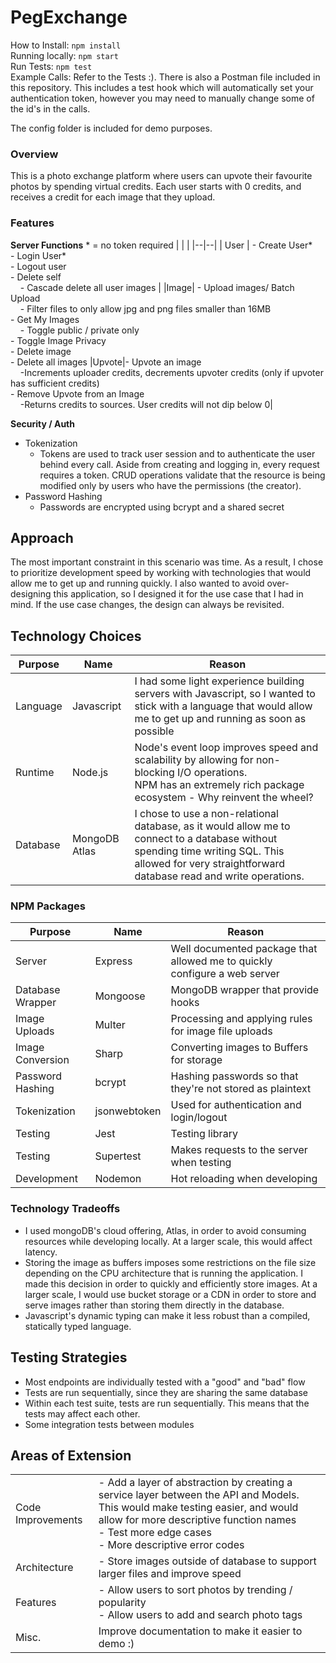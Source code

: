 
# PegExchange

How to Install: `npm install` <br>
Running locally: `npm start` <br>
Run Tests: `npm test` <br>
Example Calls: Refer to the Tests :). There is also a Postman file included in this repository. This includes a test hook which will automatically set your authentication token, however you may need to manually change some of the id's in the calls.

The config folder is included for demo purposes.

### Overview
This is a photo exchange platform where users can upvote their favourite photos by spending virtual credits. Each user starts with 0 credits, and receives a credit for each image that they upload.

### Features
**Server Functions**
\* = no token required 
|  |  |
|--|--|
| User | - Create User* <br>- Login User* <br> - Logout user <br>- Delete self <br> &nbsp;&nbsp;&nbsp; - Cascade delete all user images |
|Image| - Upload images/ Batch Upload <br>&nbsp;&nbsp;&nbsp; - Filter files to only allow jpg and png files smaller than 16MB <br> - Get My Images <br>&nbsp;&nbsp;&nbsp; - Toggle public / private only <br>- Toggle Image Privacy <br> - Delete image <br> - Delete all images
|Upvote|- Upvote an image <br>&nbsp;&nbsp;&nbsp; -Increments uploader credits, decrements upvoter credits (only if upvoter has sufficient credits)<br> 	- Remove Upvote from an Image <br>&nbsp;&nbsp;&nbsp; -Returns credits to sources. User credits will not dip below 0|

**Security / Auth**
- Tokenization
	- Tokens are used to track user session and to authenticate the user behind every call. Aside from creating and logging in, every request requires a token. CRUD operations validate that the resource is being modified only by users who have the permissions (the creator).
- Password Hashing
	- Passwords are encrypted using bcrypt and a shared secret


## Approach
The most important constraint in this scenario was time. As a result, I chose to prioritize development speed by working with technologies that would allow me to get up and running quickly. I also wanted to avoid over-designing this application, so I designed it for the use case that I had in mind. If the use case changes, the design can always be revisited. 

## Technology Choices
| Purpose | Name | Reason|
|--|--|--|
|Language  | Javascript | I had some light experience building servers with Javascript, so I wanted to stick with a language that would allow me to get up and running as soon as possible |
|Runtime  | Node.js | Node's event loop improves speed and scalability by allowing for non-blocking I/O operations. <br> NPM has an extremely rich package ecosystem - Why reinvent the wheel?
|Database| MongoDB Atlas| I chose to use a non-relational database, as it would allow me to connect to a database without spending time writing SQL. This allowed for very straightforward database read and write operations.

### NPM Packages
| Purpose | Name | Reason|
|--|--|--|
|Server  | Express | Well documented package that allowed me to quickly configure a web server |
|Database Wrapper  | Mongoose | MongoDB wrapper that provide hooks|
|Image Uploads  | Multer | Processing and applying rules for image file uploads |
|Image Conversion  | Sharp | Converting images to Buffers for storage |
|Password Hashing  | bcrypt | Hashing passwords so that they're not stored as plaintext |
|Tokenization  | jsonwebtoken | Used for authentication and login/logout|
|Testing  | Jest | Testing library |
|Testing  | Supertest | Makes requests to the server when testing |
|Development| Nodemon | Hot reloading when developing |

### Technology Tradeoffs
- I used mongoDB's cloud offering, Atlas, in order to avoid consuming resources while developing locally. At a larger scale, this would affect latency.
- Storing the image as buffers imposes some restrictions on the file size depending on the CPU architecture that is running the application. I made this decision in order to quickly and efficiently store images. At a larger scale, I would use bucket storage or a CDN in order to store and serve images rather than storing them directly in the database.
- Javascript's dynamic typing can make it less robust than a compiled, statically typed language.

## Testing Strategies
- Most endpoints are individually tested with a "good" and "bad" flow
- Tests are run sequentially, since they are sharing the same database
- Within each test suite, tests are run sequentially. This means that the tests may affect each other. 
- Some integration tests between modules


## Areas of Extension
|  |  |
|--|--|
|Code Improvements|- Add a layer of abstraction by creating a service layer between the API and Models. This would make testing easier, and would allow for more descriptive function names<br> - Test more edge cases <br> - More descriptive error codes |
|Architecture| - Store images outside of database to support larger files and improve speed |
|Features| - Allow users to sort photos by trending / popularity <br> - Allow users to add and search photo tags |
|Misc.| Improve documentation to make it easier to demo :) 
